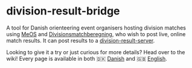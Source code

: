 # division-result-bridge

A tool for Danish orienteering event organisers hosting division matches using [MeOS](https://www.melin.nu/meos/en/) and [Divisionsmatchberegning](https://github.com/AndersKlinting/divisionsmatchberegning), who wish to post live, online match results. It can post results to a [division-result-server](https://github.com/Thomilist/division-result-server/).

Looking to give it a try or just curious for more details? Head over to the wiki! Every page is available in both 🇩🇰&nbsp;[Danish](https://github.com/Thomilist/division-result-bridge/wiki/Oversigt) and 🇬🇧&nbsp;[English](https://github.com/Thomilist/division-result-bridge/wiki/Overview).